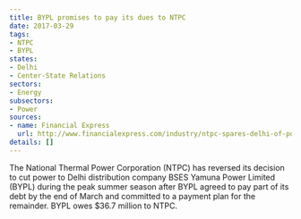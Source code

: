 ```yaml
---
title: BYPL promises to pay its dues to NTPC
date: 2017-03-29
tags:
- NTPC
- BYPL
states:
- Delhi
- Center-State Relations
sectors:
- Energy
subsectors:
- Power
sources:
- name: Financial Express
  url: http://www.financialexpress.com/industry/ntpc-spares-delhi-of-power-cuts-but-set-to-crackdown-against-jharkhand/600412/
details: []
---
```


The National Thermal Power Corporation (NTPC) has reversed its decision to cut power to Delhi distribution company BSES Yamuna Power Limited (BYPL) during the peak summer season after BYPL agreed to pay part of its debt by the end of March and committed to a payment plan for the remainder. BYPL owes $36.7 million to NTPC.
